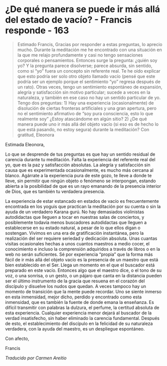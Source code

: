# ¿De qué manera se puede ir más allá del estado de vacío? - Francis responde - 163

>Estimado Francis, Gracias por responder a estas preguntas, lo aprecio mucho. Durante la meditación me he encontrado con una situación en la que me relajo profundamente y casi no tengo sensaciones corporales o pensamientos. Entonces surge la pregunta: ¿quién soy yo? Y la pregunta parece disolverse; parece absurda, sin sentido, como si “yo” fuera un concepto sin referente real. Te he oído explicar que esto podría ser solo otro objeto llamado vacío (pensé que este podría ser un ejemplo porque el sentimiento “yo” regresa después de un rato). Otras veces, tengo un sentimiento espontáneo de expansión, alegría y satisfacción sin motivo particular; sucede a veces en la naturaleza, y también en ese caso no hay un sentido particular de yo. Tengo dos preguntas: 1) Hay una experiencia (ocasionalmente) de disolución de ciertas fronteras artificiales y una gran apertura, pero no el sentimiento afirmativo de “soy pura consciencia, esto lo que realmente soy” ¿Estoy atascándome en algún sitio? 2) ¿De qué manera puede uno ir más allá del objeto vacío (si eso es de hecho lo que está pasando, no estoy segura) durante la meditación? Con gratitud, Eleonora

Estimada Eleonora,

Lo que se desprende de tus preguntas es que hay un sentido residual de carencia durante tu meditación. Falta la experiencia del referente real del yo, que es la paz y satisfacción absolutas. La alegría y satisfacción sin causa que es experimentada ocasionalmente, es mucho más cercana al blanco. Agárrate a la experiencia pura de este gozo, te lleve a donde te lleve, sin permitir que ningún objeto o fenómeno se interpongan, estando abierta a la posibilidad de que es un rayo emanando de la presencia interior de Dios, que es también tu verdadera presencia.

La experiencia de estar estancado en estados de vacío es frecuentemente encontrada en los yoguis que practican la meditación por su cuenta o sin la ayuda de un verdadero Karana gurú. No hay demasiados violinistas autodidactas que lleguen a tocar en nuestras salas de conciertos, y posiblemente todavía menos buscadores autodidactas que lleguen a establecerse en su estado natural, a pesar de lo que ellos digan o sostengan. Vivimos en una era de gratificación instantánea, pero la realización del ser requiere seriedad y dedicación absoluta. Unas cuantas visitas ocasionales hechas a unos cuantos maestros a medio cocer, el conocimiento e incluso la comprensión adquiridos a través de libros o en la web no serán suficientes. Sé por experiencia “propia” que la forma más fácil de ir más allá del objeto vacío es la presencia de un maestro que está bien establecido en el Ser. Llega un momento en el que el buscador está preparado en este vacío. Entonces algo que el maestro dice, o el tono de su voz, o una sonrisa, o un gesto, o un pájaro que canta en la distancia pueden ser el último instrumento de la gracia que resuena en el corazón del discípulo y disuelve los nudos que quedan. A veces tampoco hay un momento de transición que la mente puede recordar. Uno se siente inmerso en esta inmensidad, mejor dicho, perdido y encontrado como esta inmensidad, que es también la fuente de donde emana la enseñanza. Es difícil transmitir con palabras la dulzura, el perfume, la certitud absoluta de esta experiencia. Cualquier experiencia menor dejará al buscador de la verdad insatisfecho, sin haber eliminado la carencia fundamental. Después de esto, el establecimiento del discípulo en la felicidad de su naturaleza verdadera, con la ayuda del maestro, es un despliegue espontáneo.

Con afecto,

Francis

_Traducido por Carmen Areitio_